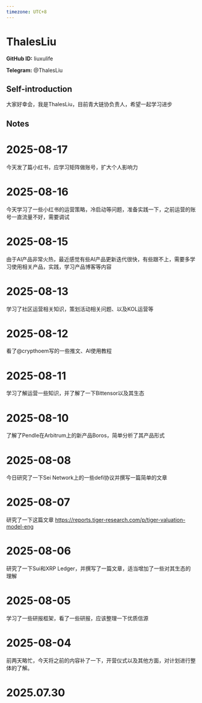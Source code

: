 ```yaml
---
timezone: UTC+8
---
```


# ThalesLiu

**GitHub ID:** liuxulife

**Telegram:** @ThalesLiu

## Self-introduction

大家好幸会，我是ThalesLiu，目前青大链协负责人，希望一起学习进步

## Notes

<!-- Content_START -->
# 2025-08-17

今天发了篇小红书，应学习矩阵做账号，扩大个人影响力

# 2025-08-16

今天学习了一些小红书的运营策略，冷启动等问题，准备实践一下，之前运营的账号一直流量不好，需要调试

# 2025-08-15

由于AI产品非常火热，最近感觉有些AI产品更新迭代很快，有些跟不上，需要多学习使用相关产品，实践，学习产品博客等内容

# 2025-08-13

学习了社区运营相关知识，策划活动相关问题、以及KOL运营等

# 2025-08-12

看了@crypthoem写的一些推文、AI使用教程

# 2025-08-11

学习了解运营一些知识，并了解了一下Bittensor以及其生态

# 2025-08-10

了解了Pendle在Arbitrum上的新产品Boros，简单分析了其产品形式

# 2025-08-08

今日研究了一下Sei Network上的一些defi协议并撰写一篇简单的文章

# 2025-08-07

研究了一下这篇文章 https://reports.tiger-research.com/p/tiger-valuation-model-eng

# 2025-08-06

研究了一下Sui和XRP Ledger，并撰写了一篇文章，适当增加了一些对其生态的理解

# 2025-08-05

学习了一些研报框架，看了一些研报，应该整理一下优质信源

# 2025-08-04

前两天略忙，今天将之前的内容补了一下，开营仪式以及其他方面，对计划进行整体的了解。


# 2025.07.30


<!-- Content_END -->
